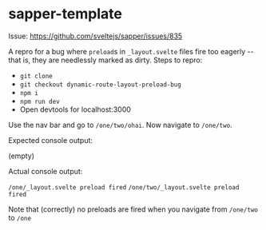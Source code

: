 # sapper-template

Issue: https://github.com/sveltejs/sapper/issues/835

A repro for a bug where `preload`s in `_layout.svelte` files fire too eagerly -- that is, they are needlessly marked as dirty.  Steps to repro:

- `git clone`
- `git checkout dynamic-route-layout-preload-bug`
- `npm i`
- `npm run dev`
- Open devtools for localhost:3000

Use the nav bar and go to `/one/two/ohai`.  Now navigate to `/one/two`.

Expected console output:

(empty)

Actual console output:

`/one/_layout.svelte preload fired`
`/one/two/_layout.svelte preload fired`

Note that (correctly) no preloads are fired when you navigate from `/one/two` to `/one`